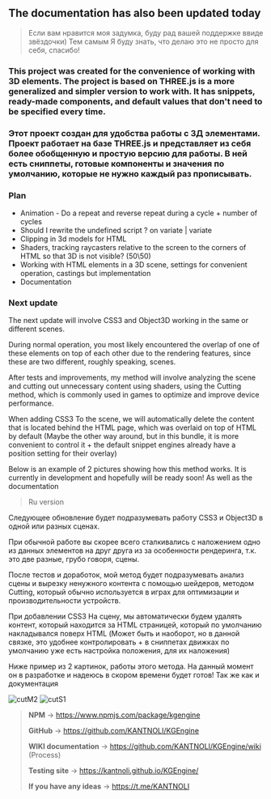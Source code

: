 ## The documentation has also been updated today

> Если вам нравится моя задумка, буду рад вашей поддержке ввиде звёздочки) Тем самым Я буду знать, что делаю это не просто для себя, спасибо!

### This project was created for the convenience of working with 3D elements. The project is based on THREE.js is a more generalized and simpler version to work with. It has snippets, ready-made components, and default values that don't need to be specified every time.
### Этот проект создан для удобства работы с 3Д элементами. Проект работает на базе THREE.js и представляет из себя более обобщенную и простую версию для работы. В ней есть сниппеты, готовые компоненты и значения по умолчанию, которые не нужно каждый раз прописывать. 

###  **Plan**
- Animation - Do a repeat and reverse repeat during a cycle + number of cycles
- Should I rewrite the undefined script ? on variate | variate
- Clipping in 3d models for HTML
- Shaders, tracking raycasters relative to the screen to the corners of HTML so that 3D is not visible? (50\50)
- Working with HTML elements in a 3D scene, settings for convenient operation, castings but implementation 
- Documentation


### Next update
The next update will involve CSS3 and Object3D working in the same or different scenes.

During normal operation, you most likely encountered the overlap of one of these elements on top of each other due to the rendering features, since these are two different, roughly speaking, scenes.

After tests and improvements, my method will involve analyzing the scene and cutting out unnecessary content using shaders, using the Cutting method, which is commonly used in games to optimize and improve device performance. 

When adding CSS3 To the scene, we will automatically delete the content that is located behind the HTML page, which was overlaid on top of HTML by default (Maybe the other way around, but in this bundle, it is more convenient to control it + the default snippet engines already have a position setting for their overlay)

Below is an example of 2 pictures showing how this method works. It is currently in development and hopefully will be ready soon! As well as the documentation
> Ru version

Следующее обновление будет подразумевать работу CSS3 и Object3D в одной или разных сценах.

При обычной работе вы скорее всего сталкивались с  наложением одно из данных элементов на друг друга из за особенности рендеринга, т.к. это две разные, грубо говоря, сцены.

После тестов и доработок, мой метод будет подразумевать анализ сцены и вырезку ненужного контента с помощью шейдеров, методом Cutting, который обычно используется в играх для оптимизации и производительности устройств. 

При добавлении CSS3 На сцену, мы автоматически будем удалять контент, который находится за HTML страницей, который по умолчанию накладывался поверх HTML (Может быть и наоборот, но в данной связке, это удобнее контролировать + в сниппетах движках по умолчанию уже есть настройка положения, для их наложения)

Ниже пример из 2 картинок, работы этого метода. На данный момент он в разработке и надеюсь в скором времени будет готов! Так же как и документация

![cutM2](https://github.com/user-attachments/assets/f13f4671-e1aa-4b35-8a7e-8e5cec3b3be7)
![cutS1](https://github.com/user-attachments/assets/290e965e-18ab-4da7-92f4-29ab3c09952b)


> **NPM** -> https://www.npmjs.com/package/kgengine
>
> **GitHub** -> https://github.com/KANTNOLI/KGEngine
> 
> **WIKI documentation** -> https://github.com/KANTNOLI/KGEngine/wiki (Process)
> 
> **Testing site** -> https://kantnoli.github.io/KGEngine/
>
> **If you have any ideas** -> https://t.me/KANTNOLI
